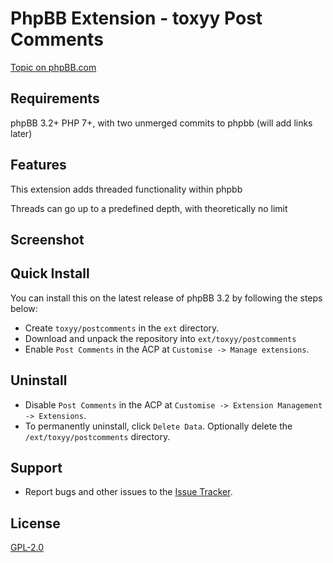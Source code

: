 # PhpBB Extension - toxyy Post Comments

[Topic on phpBB.com]()

## Requirements

phpBB 3.2+ PHP 7+, with two unmerged commits to phpbb (will add links later)

## Features

This extension adds threaded functionality within phpbb

Threads can go up to a predefined depth, with theoretically no limit

## Screenshot

## Quick Install

You can install this on the latest release of phpBB 3.2 by following the steps below:

* Create `toxyy/postcomments` in the `ext` directory.
* Download and unpack the repository into `ext/toxyy/postcomments`
* Enable `Post Comments` in the ACP at `Customise -> Manage extensions`.

## Uninstall

* Disable `Post Comments` in the ACP at `Customise -> Extension Management -> Extensions`.
* To permanently uninstall, click `Delete Data`. Optionally delete the `/ext/toxyy/postcomments` directory.

## Support

* Report bugs and other issues to the [Issue Tracker](https://github.com/toxyy/postcomments/issues).

## License

[GPL-2.0](license.txt)
